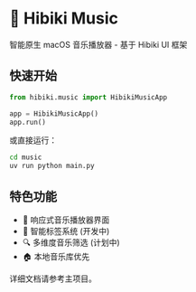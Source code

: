 # 🎵 Hibiki Music

智能原生 macOS 音乐播放器 - 基于 Hibiki UI 框架

## 快速开始

```python
from hibiki.music import HibikiMusicApp

app = HibikiMusicApp()
app.run()
```

或直接运行：

```bash
cd music
uv run python main.py
```

## 特色功能

- 🎵 响应式音乐播放器界面
- 🤖 智能标签系统 (开发中)
- 🔍 多维度音乐筛选 (计划中)
- 🏠 本地音乐库优先

详细文档请参考主项目。